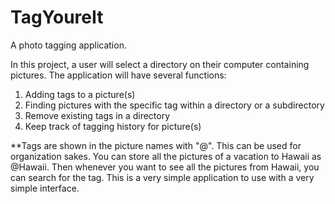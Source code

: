 # TagYoureIt
A photo tagging application.

In this project, a user will select a directory on their computer containing pictures. 
The application will have several functions:
  1. Adding tags to a picture(s)
  2. Finding pictures with the specific tag within a directory or a subdirectory
  3. Remove existing tags in a directory
  4. Keep track of tagging history for picture(s)

**Tags are shown in the picture names with "@". This can be used for organization sakes. You can store all the pictures of a vacation
to Hawaii as @Hawaii. Then whenever you want to see all the pictures from Hawaii, you can search for the tag.
This is a very simple application to use with a very simple interface. 
